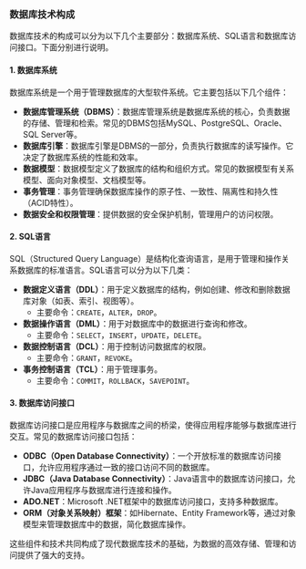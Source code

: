 ### 数据库技术构成

数据库技术的构成可以分为以下几个主要部分：数据库系统、SQL语言和数据库访问接口。下面分别进行说明。

#### 1. 数据库系统

数据库系统是一个用于管理数据库的大型软件系统。它主要包括以下几个组件：

- **数据库管理系统（DBMS）**：数据库管理系统是数据库系统的核心，负责数据的存储、管理和检索。常见的DBMS包括MySQL、PostgreSQL、Oracle、SQL Server等。
- **数据库引擎**：数据库引擎是DBMS的一部分，负责执行数据库的读写操作。它决定了数据库系统的性能和效率。
- **数据模型**：数据模型定义了数据库的结构和组织方式。常见的数据模型有关系模型、面向对象模型、文档模型等。
- **事务管理**：事务管理确保数据库操作的原子性、一致性、隔离性和持久性（ACID特性）。
- **数据安全和权限管理**：提供数据的安全保护机制，管理用户的访问权限。

#### 2. SQL语言

SQL（Structured Query Language）是结构化查询语言，是用于管理和操作关系数据库的标准语言。SQL语言可以分为以下几类：

- **数据定义语言（DDL）**：用于定义数据库的结构，例如创建、修改和删除数据库对象（如表、索引、视图等）。
  - 主要命令：`CREATE`，`ALTER`，`DROP`。
- **数据操作语言（DML）**：用于对数据库中的数据进行查询和修改。
  - 主要命令：`SELECT`，`INSERT`，`UPDATE`，`DELETE`。
- **数据控制语言（DCL）**：用于控制访问数据库的权限。
  - 主要命令：`GRANT`，`REVOKE`。
- **事务控制语言（TCL）**：用于管理事务。
  - 主要命令：`COMMIT`，`ROLLBACK`，`SAVEPOINT`。

#### 3. 数据库访问接口

数据库访问接口是应用程序与数据库之间的桥梁，使得应用程序能够与数据库进行交互。常见的数据库访问接口包括：

- **ODBC（Open Database Connectivity）**：一个开放标准的数据库访问接口，允许应用程序通过一致的接口访问不同的数据库。
- **JDBC（Java Database Connectivity）**：Java语言中的数据库访问接口，允许Java应用程序与数据库进行连接和操作。
- **ADO.NET**：Microsoft .NET框架中的数据库访问接口，支持多种数据库。
- **ORM（对象关系映射）框架**：如Hibernate、Entity Framework等，通过对象模型来管理数据库中的数据，简化数据库操作。

这些组件和技术共同构成了现代数据库技术的基础，为数据的高效存储、管理和访问提供了强大的支持。